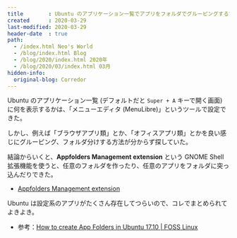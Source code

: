 ```yaml
---
title        : Ubuntu のアプリケーション一覧でアプリをフォルダでグルーピングするための GNOME Shell 拡張機能
created      : 2020-03-29
last-modified: 2020-03-29
header-date  : true
path:
  - /index.html Neo's World
  - /blog/index.html Blog
  - /blog/2020/index.html 2020年
  - /blog/2020/03/index.html 03月
hidden-info:
  original-blog: Corredor
---
```


Ubuntu のアプリケーション一覧 (デフォルトだと `Super + A` キーで開く画面) に何を表示するかは、「メニューエディタ (MenuLibre)」というツールで設定できた。

しかし、例えば「ブラウザアプリ類」とか、「オフィスアプリ類」とかを良い感じにグルーピング、フォルダ分けする方法が分からず探していた。

結論からいくと、__Appfolders Management extension__ という GNOME Shell 拡張機能を使うと、任意のフォルダを作ったり、任意のアプリをフォルダに突っ込んだりできた。

- [Appfolders Management extension](https://extensions.gnome.org/extension/1217/appfolders-manager/)

Ubuntu は設定系のアプリがたくさん存在してつらいので、コレでまとめられてよきよき。

- 参考：[How to create App Folders in Ubuntu 17.10 | FOSS Linux](https://www.fosslinux.com/3165/how-to-create-app-folders-in-ubuntu-17-10.htm)
